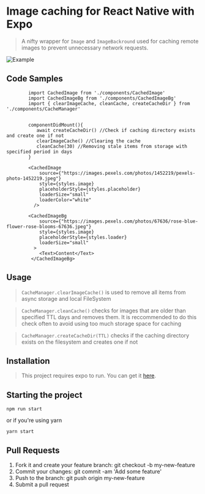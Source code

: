 # Image caching for React Native with Expo

> A  nifty wrapper for `Image` and `ImageBackround` used for caching remote images to prevent unnecessary network requests.

![Example](https://media.giphy.com/media/4ZqfhgH3OS8rgwKaEo/giphy.gif)

## Code Samples



```
        import CachedImage from './components/CachedImage'
        import CachedImageBg from './components/CachedImageBg'
        import { clearImageCache, cleanCache, createCacheDir } from './components/CacheManager'
        
        
        componentDidMount(){
           await createCacheDir() //Check if caching directory exists and create one if not
           clearImageCache() //Clearing the cache
           cleanCache(30) //Removing stale items from storage with specified period in days
        }

        <CachedImage
            source={"https://images.pexels.com/photos/1452219/pexels-photo-1452219.jpeg"}
            style={styles.image}
            placeholderStyle={styles.placeholder}
            loaderSize="small"
            loaderColor="white"
          />

        <CachedImageBg
            source={"https://images.pexels.com/photos/67636/rose-blue-flower-rose-blooms-67636.jpeg"}
            style={styles.image}
            placeholderStyle={styles.loader}
            loaderSize="small"
          >
            <Text>Content</Text>
         </CachedImageBg>
```

## Usage

> `CacheManager.clearImageCache()` is used to remove all items from async storage and local FileSystem

> `CacheManager.cleanCache()` checks for images that are older than specified TTL days and removes them. It is reccommended to do this check often to avoid using too much storage space for caching

> `CacheManager.createCacheDir(TTL)` checks if the caching directory exists on the filesystem and creates one if not

## Installation

>This project requires expo to run. You can get it [here](https://docs.expo.io/versions/latest/introduction/installation).

## Starting the project


`npm run start`

or if you're using yarn

`yarn start`

## Pull Requests

1. Fork it and create your feature branch: git checkout -b my-new-feature
2. Commit your changes: git commit -am 'Add some feature'
3. Push to the branch: git push origin my-new-feature 
4. Submit a pull request
